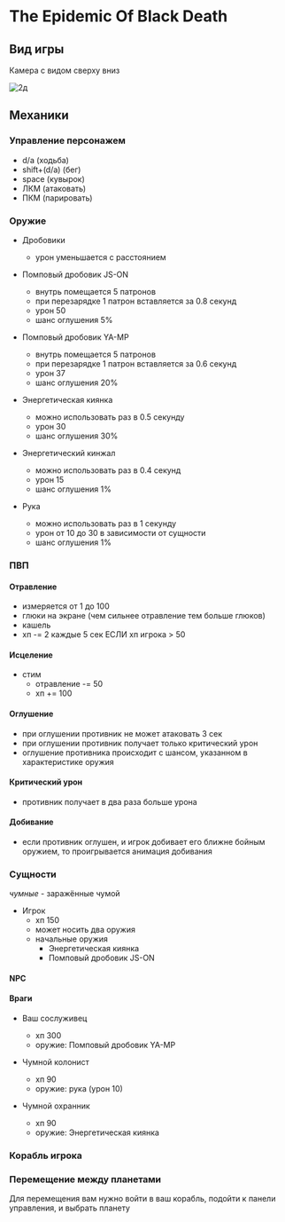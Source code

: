# The Epidemic Of Black Death

## Вид игры

Камера с видом сверху вниз

![2д](https://cdn.discordapp.com/attachments/1317110788628025356/1317877066036678706/image.png?ex=67604829&is=675ef6a9&hm=72619f937d104b1a11491537479f07f1a95183831078b91012a5d161e767b0fa&)

## Механики

### Управление персонажем

- d/a (ходьба)
- shift+(d/a) (бег)
- space (кувырок)
- ЛКМ (атаковать)
- ПКМ (парировать)

### Оружие

- Дробовики
  - урон уменьшается с расстоянием

- Помповый дробовик JS-ON
  - внутрь помещается 5 патронов
  - при перезарядке 1 патрон вставляется за 0.8 секунд
  - урон 50
  - шанс оглушения 5%

- Помповый дробовик YA-MP
  - внутрь помещается 5 патронов
  - при перезарядке 1 патрон вставляется за 0.6 секунд
  - урон 37
  - шанс оглушения 20%

- Энергетическая киянка
  - можно использовать раз в 0.5 секунду
  - урон 30
  - шанс оглушения 30%

- Энергетический кинжал
  - можно использовать раз в 0.4 секунд
  - урон 15
  - шанс оглушения 1%

- Рука
  - можно использовать раз в 1 секунду
  - урон от 10 до 30 в зависимости от сущности
  - шанс оглушения 1%

### ПВП

#### Отравление

- измеряется от 1 до 100
- глюки на экране (чем сильнее отравление тем больше глюков)
- кашель
- хп -= 2 каждые 5 сек ЕСЛИ хп игрока > 50

#### Исцеление

- стим
  - отравление -= 50
  - хп += 100

#### Оглушение

- при оглушении противник не может атаковать 3 сек
- при оглушении противник получает только критический урон
- оглушение противника происходит с шансом, указанном в характеристике оружия

#### Критический урон

- противник получает в два раза больше урона

#### Добивание

- если противник оглушен, и игрок добивает его ближне бойным оружием, то проигрывается анимация добивания

### Сущности

*чумные* - заражённые чумой

- Игрок
  - хп 150
  - может носить два оружия
  - начальные оружия
    - Энергетическая киянка
    - Помповый дробовик JS-ON

#### NPC

#### Враги

- Ваш сослуживец
  - хп 300
  - оружие: Помповый дробовик YA-MP

- Чумной колонист
  - хп 90
  - оружие: рука (урон 10)

- Чумной охранник
  - хп 90
  - оружие: Энергетическая киянка

### Корабль игрока

### Перемещение между планетами

Для перемещения вам нужно войти в ваш корабль, подойти к панели управления, и выбрать планету
